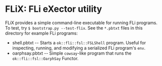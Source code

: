 # FLiX: FLi eXector utility

FLiX provides a simple command-line executable for running FLi programs.  To
test, try `$ bootstrap.py --test-flix`.  See the `*.pbtxt` files in this
directory for example FLi programs:

  * shell.pbtxt -- Starts a `ok::fli::fsl::FSLShell` program.  Useful for inspecting,
      running, and modifying a serialized FLi program's `env`.
  * oarphsay.pbtxt -- Simple `cowsay`-like program that runs the `ok::fli::fsl::OarphSay`
      Functor.

